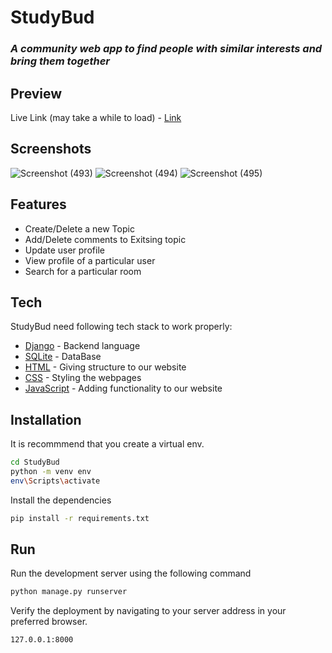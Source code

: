 # StudyBud
### _A community web app to find people with similar interests and bring them together_

## Preview
Live Link (may take a while to load) - [Link](https://studybud-u3jj.onrender.com/)

## Screenshots
![Screenshot (493)](https://user-images.githubusercontent.com/65783653/204759536-2f7377f1-3adb-4413-8a40-7f62dc2d1f5a.png)
![Screenshot (494)](https://user-images.githubusercontent.com/65783653/204759557-dfecd367-7ce9-4b8e-81ce-3b65de01a09f.png)
![Screenshot (495)](https://user-images.githubusercontent.com/65783653/204759570-22e87595-0a1b-4761-b282-9451206dda4c.png)


## Features

- Create/Delete a new Topic
- Add/Delete comments to Exitsing topic
- Update user profile
- View profile of a particular user
- Search for a particular room

## Tech

StudyBud need following tech stack to work properly:

- [Django] - Backend language
- [SQLite] - DataBase
- [HTML] - Giving structure to our website
- [CSS] - Styling the webpages
- [JavaScript] - Adding functionality to our website


## Installation

It is recommmend that you create a virtual env.

```sh
cd StudyBud
python -m venv env
env\Scripts\activate
```

Install the dependencies

```sh
pip install -r requirements.txt
```
## Run
Run the development server using the following command

```sh
python manage.py runserver
```

Verify the deployment by navigating to your server address in
your preferred browser.

```sh
127.0.0.1:8000
```

[//]: # (These are reference links used in the body of this note and get stripped out when the markdown processor does its job. There is no need to format nicely because it shouldn't be seen. Thanks SO - http://stackoverflow.com/questions/4823468/store-comments-in-markdown-syntax)

   [Django]: <https://www.djangoproject.com/>
   [SQLite]: <https://www.sqlite.org/index.html>
   [CSS]: <https://developer.mozilla.org/en-US/docs/Web/CSS>
   [HTML]: <https://developer.mozilla.org/en-US/docs/Web/HTML>
   [JavaScript]: <https://developer.mozilla.org/en-US/docs/Web/JavaScript>
